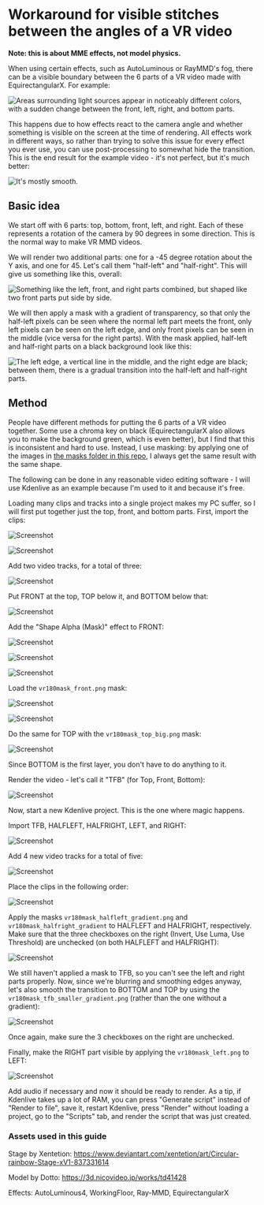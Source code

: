 # Workaround for visible stitches between the angles of a VR video

**Note: this is about MME effects, not model physics.**

When using certain effects, such as AutoLuminous or RayMMD's fog, there can be a visible boundary between the 6 parts of a VR video made with EquirectangularX. For example:

![Areas surrounding light sources appear in noticeably different colors, with a sudden change between the front, left, right, and bottom parts.](https://github.com/selplacei/PyAutoMMDVRRender/blob/main/HowTo/img/2_1.jpg?raw=true)

This happens due to how effects react to the camera angle and whether something is visible on the screen at the time of rendering. All effects work in different ways, so rather than trying to solve this issue for every effect you ever use, you can use post-processing to somewhat hide the transition. This is the end result for the example video - it's not perfect, but it's much better:

![It's mostly smooth.](https://github.com/selplacei/PyAutoMMDVRRender/blob/main/HowTo/img/2_2.jpg?raw=true)

## Basic idea

We start off with 6 parts: top, bottom, front, left, and right. Each of these represents a rotation of the camera by 90 degrees in some direction. This is the normal way to make VR MMD videos.

We will render two additional parts: one for a -45 degree rotation about the Y axis, and one for 45. Let's call them "half-left" and "half-right". This will give us something like this, overall:

![Something like the left, front, and right parts combined, but shaped like two front parts put side by side.](https://github.com/selplacei/PyAutoMMDVRRender/blob/main/HowTo/img/2_3.jpg?raw=true)

We will then apply a mask with a gradient of transparency, so that only the half-left pixels can be seen where the normal left part meets the front, only left pixels can be seen on the left edge, and only front pixels can be seen in the middle (vice versa for the right parts). With the mask applied, half-left and half-right parts on a black background look like this:

![The left edge, a vertical line in the middle, and the right edge are black; between them, there is a gradual transition into the half-left and half-right parts.](https://github.com/selplacei/PyAutoMMDVRRender/blob/main/HowTo/img/2_4.jpg?raw=true)

## Method

People have different methods for putting the 6 parts of a VR video together. Some use a chroma key on black (EquirectangularX also allows you to make the background green, which is even better), but I find that this is inconsistent and hard to use. Instead, I use masking: by applying one of the images in [the masks folder in this repo](https://github.com/selplacei/PyAutoMMDVRRender/blob/main/masks), I always get the same result with the same shape.

The following can be done in any reasonable video editing software - I will use Kdenlive as an example because I'm used to it and because it's free.

Loading many clips and tracks into a single project makes my PC suffer, so I will first put together just the top, front, and bottom parts. First, import the clips:

![Screenshot](https://github.com/selplacei/PyAutoMMDVRRender/blob/main/HowTo/img/2_5.jpg?raw=true)

![Screenshot](https://github.com/selplacei/PyAutoMMDVRRender/blob/main/HowTo/img/2_6.jpg?raw=true)

Add two video tracks, for a total of three:

![Screenshot](https://github.com/selplacei/PyAutoMMDVRRender/blob/main/HowTo/img/2_7.jpg?raw=true)

Put FRONT at the top, TOP below it, and BOTTOM below that:

![Screenshot](https://github.com/selplacei/PyAutoMMDVRRender/blob/main/HowTo/img/2_8.jpg?raw=true)

Add the "Shape Alpha (Mask)" effect to FRONT:

![Screenshot](https://github.com/selplacei/PyAutoMMDVRRender/blob/main/HowTo/img/2_9.jpg?raw=true)

![Screenshot](https://github.com/selplacei/PyAutoMMDVRRender/blob/main/HowTo/img/2_10.jpg?raw=true)

![Screenshot](https://github.com/selplacei/PyAutoMMDVRRender/blob/main/HowTo/img/2_11.jpg?raw=true)

Load the `vr180mask_front.png` mask:

![Screenshot](https://github.com/selplacei/PyAutoMMDVRRender/blob/main/HowTo/img/2_12.jpg?raw=true)

![Screenshot](https://github.com/selplacei/PyAutoMMDVRRender/blob/main/HowTo/img/2_13.jpg?raw=true)

Do the same for TOP with the `vr180mask_top_big.png` mask:

![Screenshot](https://github.com/selplacei/PyAutoMMDVRRender/blob/main/HowTo/img/2_14.jpg?raw=true)

Since BOTTOM is the first layer, you don't have to do anything to it.

Render the video - let's call it "TFB" (for Top, Front, Bottom):

![Screenshot](https://github.com/selplacei/PyAutoMMDVRRender/blob/main/HowTo/img/2_15.jpg?raw=true)

Now, start a new Kdenlive project. This is the one where magic happens.

Import TFB, HALFLEFT, HALFRIGHT, LEFT, and RIGHT:

![Screenshot](https://github.com/selplacei/PyAutoMMDVRRender/blob/main/HowTo/img/2_16.jpg?raw=true)

Add 4 new video tracks for a total of five:

![Screenshot](https://github.com/selplacei/PyAutoMMDVRRender/blob/main/HowTo/img/2_17.jpg?raw=true)

Place the clips in the following order:

![Screenshot](https://github.com/selplacei/PyAutoMMDVRRender/blob/main/HowTo/img/2_18.jpg?raw=true)

Apply the masks `vr180mask_halfleft_gradient.png` and `vr180mask_halfright_gradient` to HALFLEFT and HALFRIGHT, respectively. Make sure that the three checkboxes on the right (Invert, Use Luma, Use Threshold) are unchecked (on both HALFLEFT and HALFRIGHT):

![Screenshot](https://github.com/selplacei/PyAutoMMDVRRender/blob/main/HowTo/img/2_19.jpg?raw=true)

We still haven't applied a mask to TFB, so you can't see the left and right parts properly. Now, since we're blurring and smoothing edges anyway, let's also smooth the transition to BOTTOM and TOP by using the `vr180mask_tfb_smaller_gradient.png` (rather than the one without a gradient):

![Screenshot](https://github.com/selplacei/PyAutoMMDVRRender/blob/main/HowTo/img/2_20.jpg?raw=true)

Once again, make sure the 3 checkboxes on the right are unchecked.

Finally, make the RIGHT part visible by applying the `vr180mask_left.png` to LEFT:

![Screenshot](https://github.com/selplacei/PyAutoMMDVRRender/blob/main/HowTo/img/2_21.jpg?raw=true)

Add audio if necessary and now it should be ready to render. As a tip, if Kdenlive takes up a lot of RAM, you can press "Generate script" instead of "Render to file", save it, restart Kdenlive, press "Render" without loading a project, go to the "Scripts" tab, and render the script that was just created.

### Assets used in this guide

Stage by Xentetion: https://www.deviantart.com/xentetion/art/Circular-rainbow-Stage-xV1-837331614

Model by Dotto: https://3d.nicovideo.jp/works/td41428

Effects: AutoLuminous4, WorkingFloor, Ray-MMD, EquirectangularX
